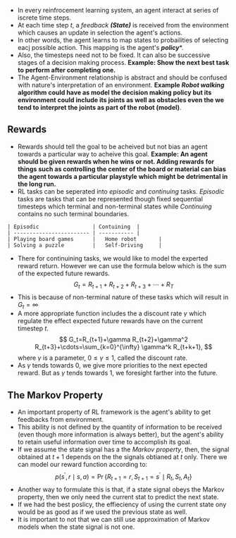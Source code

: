 - In every reinfrocement learning system, an agent interact at series of iscrete time steps.
- At each time step *t*, a *feedback* ***(State)*** is received from the environment which causes an update in selection the agent's actions.
- In other words, the agent learns to map states to probailities of selecting eacj possible action. This mapping is the agent's ***policy****.
- Also, the timesteps need not to be fixed. It can also be successive stages of a decision making process. **Example: Show the next best task to perform after completing one.**
- The Agent-Environment relationship is abstract and should be confused with nature's interpretation of an environment. **Example *Robot walking* algorithm could have as model  the decision making policy but its environment could include its joints as well as obstacles even the we tend to interpret the joints as part of the robot (model)**.

## Rewards
- Rewards should tell the goal to be acheived but not bias an agent towards a particular way to acheive this goal. **Example: An agent should be given rewards when he wins or not. Adding rewards for things such as controlling the center of the board or material can bias the agent towards a particular playstyle which might be detrimental in the long run.**
- RL tasks can be seperated into *episodic* and *continuing* tasks. *Episodic* tasks are tasks that can be represented though fixed sequential timesteps which terminal and non-terminal states while *Continuing* contains no such terminal boundaries.
```
| Episodic                 | Contuining  |
| ------------------------ | ----------- |
| Playing board games      |   Home robot       |
| Solving a puzzle         |   Self-Driving     |
```

- There for continuining tasks, we would like to model the experted reward return. However we can use the formula below which is the sum of the expected future rewards.
$$
G_t=R_{t+1}+R_{t+2}+R_{t+3}+\cdots+R_T
$$
- This is because of non-terminal nature of these tasks which will result in $G_t=\infty$
- A more appropriate function includes the a discount rate $\gamma$  which regulate the effect expected future rewards have on the current timestep *t*.
$$
G_t=R_{t+1}+\gamma R_{t+2}+\gamma^2 R_{t+3}+\cdots=\sum_{k=0}^{\infty} \gamma^k R_{t+k+1},
$$
where $\gamma$ is a parameter, $0 \leq \gamma \leq 1$, called the discount rate.
- As $\gamma$ tends towards $0$, we give more priorities to the next epected reward. But as $\gamma$ tends towards 1, we foresight farther into the future.

## The Markov Property
- An important property of RL framework is the agent's ability to get feedbacks from environment.
- This ability is not defined by the quantity of information to be received (even though more information is always better), but the agent's ability to retain useful information over time to accomplish its goal.
- If we assume the state signal has a the *Markov property*, then, the signal obtained at $t + 1$ depends on the the signals obtianed at $t$ only. There we can model our reward function according to:
$$
p(s^{\prime}, r \mid s, a) = \operatorname{Pr}\left\{R_{t+1}=r, S_{t+1}=s^{\prime} \mid R_t, S_t, A_t\right\}
$$
- Another way to formulate this is that, if a state signal obeys the Markov property, then we only need the current stat to predict the next state.
- If we had the best poslicy, the effieciency of using the current state ony would be as good as if we used the previous state as well.
- It is important to not that we can still use approximation of Markov models when the state signal is not one.
